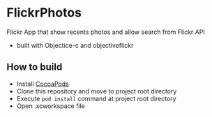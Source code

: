# FlickrPhotos
Flickr App that show recents photos and allow search from Flickr API

* built with Objectice-c and objectiveflickr


## How to build

* Install [CocoaPods](http://cocoapods.org/)
* Clone this repository and move to project root directory
* Execute `pod install` command at project root directory
* Open .xcworkspace file
